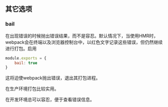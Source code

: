 ## 其它选项

### bail

在出现错误的时候抛出错误结果，而不是容忍。默认情况下，当使用HMR时，webpack会在终端以及浏览器控制台中，以红色文字记录这些错误，但仍然继续进行打包。启用

```js
module.exports = {
	bail: true
}
```

这将迫使webpack抛出错误，退出其打包进程。

在生产环境打包比较实用。

在开发环境总可以容忍，便于查看错误信息。